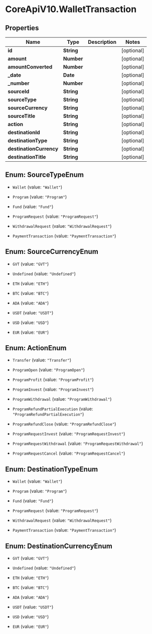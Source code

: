 # CoreApiV10.WalletTransaction

## Properties
Name | Type | Description | Notes
------------ | ------------- | ------------- | -------------
**id** | **String** |  | [optional] 
**amount** | **Number** |  | [optional] 
**amountConverted** | **Number** |  | [optional] 
**_date** | **Date** |  | [optional] 
**_number** | **Number** |  | [optional] 
**sourceId** | **String** |  | [optional] 
**sourceType** | **String** |  | [optional] 
**sourceCurrency** | **String** |  | [optional] 
**sourceTitle** | **String** |  | [optional] 
**action** | **String** |  | [optional] 
**destinationId** | **String** |  | [optional] 
**destinationType** | **String** |  | [optional] 
**destinationCurrency** | **String** |  | [optional] 
**destinationTitle** | **String** |  | [optional] 


<a name="SourceTypeEnum"></a>
## Enum: SourceTypeEnum


* `Wallet` (value: `"Wallet"`)

* `Program` (value: `"Program"`)

* `Fund` (value: `"Fund"`)

* `ProgramRequest` (value: `"ProgramRequest"`)

* `WithdrawalRequest` (value: `"WithdrawalRequest"`)

* `PaymentTransaction` (value: `"PaymentTransaction"`)




<a name="SourceCurrencyEnum"></a>
## Enum: SourceCurrencyEnum


* `GVT` (value: `"GVT"`)

* `Undefined` (value: `"Undefined"`)

* `ETH` (value: `"ETH"`)

* `BTC` (value: `"BTC"`)

* `ADA` (value: `"ADA"`)

* `USDT` (value: `"USDT"`)

* `USD` (value: `"USD"`)

* `EUR` (value: `"EUR"`)




<a name="ActionEnum"></a>
## Enum: ActionEnum


* `Transfer` (value: `"Transfer"`)

* `ProgramOpen` (value: `"ProgramOpen"`)

* `ProgramProfit` (value: `"ProgramProfit"`)

* `ProgramInvest` (value: `"ProgramInvest"`)

* `ProgramWithdrawal` (value: `"ProgramWithdrawal"`)

* `ProgramRefundPartialExecution` (value: `"ProgramRefundPartialExecution"`)

* `ProgramRefundClose` (value: `"ProgramRefundClose"`)

* `ProgramRequestInvest` (value: `"ProgramRequestInvest"`)

* `ProgramRequestWithdrawal` (value: `"ProgramRequestWithdrawal"`)

* `ProgramRequestCancel` (value: `"ProgramRequestCancel"`)




<a name="DestinationTypeEnum"></a>
## Enum: DestinationTypeEnum


* `Wallet` (value: `"Wallet"`)

* `Program` (value: `"Program"`)

* `Fund` (value: `"Fund"`)

* `ProgramRequest` (value: `"ProgramRequest"`)

* `WithdrawalRequest` (value: `"WithdrawalRequest"`)

* `PaymentTransaction` (value: `"PaymentTransaction"`)




<a name="DestinationCurrencyEnum"></a>
## Enum: DestinationCurrencyEnum


* `GVT` (value: `"GVT"`)

* `Undefined` (value: `"Undefined"`)

* `ETH` (value: `"ETH"`)

* `BTC` (value: `"BTC"`)

* `ADA` (value: `"ADA"`)

* `USDT` (value: `"USDT"`)

* `USD` (value: `"USD"`)

* `EUR` (value: `"EUR"`)




